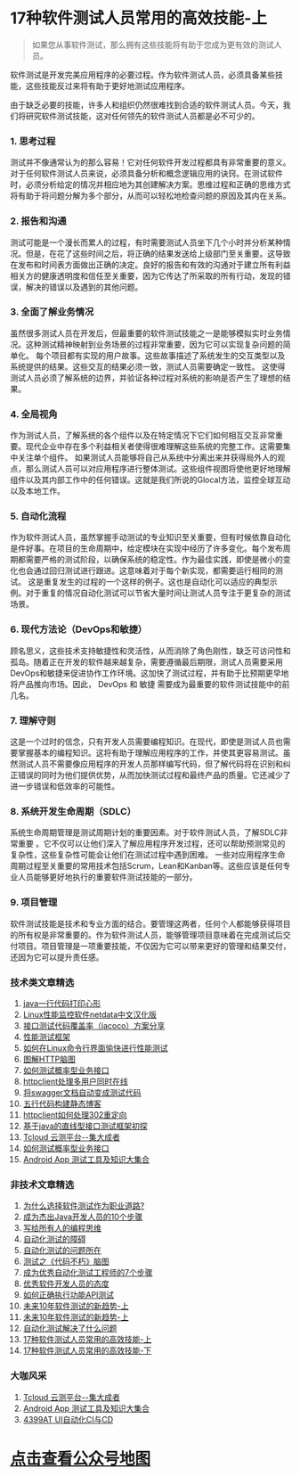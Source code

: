 # 17种软件测试人员常用的高效技能-上



> 如果您从事软件测试，那么拥有这些技能将有助于您成为更有效的测试人员。

软件测试是开发完美应用程序的必要过程。作为软件测试人员，必须具备某些技能，这些技能反过来将有助于更好地测试应用程序。

由于缺乏必要的技能，许多人和组织仍然很难找到合适的软件测试人员。今天，我们将研究软件测试技能，这对任何领先的软件测试人员都是必不可少的。

### 1. 思考过程
测试并不像通常认为的那么容易！它对任何软件开发过程都具有非常重要的意义。对于任何软件测试人员来说，必须具备分析和概念逻辑应用的诀窍。在测试软件时，必须分析给定的情况并相应地为其创建解决方案。思维过程和正确的思维方式将有助于将问题分解为多个部分，从而可以轻松地检查问题的原因及其内在关系。
### 2. 报告和沟通
测试可能是一个漫长而累人的过程，有时需要测试人员坐下几个小时并分析某种情况。但是，在花了这些时间之后，将正确的结果发送给上级部门至关重要。这导致在发布和时间表方面做出正确的决定。良好的报告和有效的沟通对于建立所有利益相关方的健康透明度和信任至关重要，因为它传达了所采取的所有行动，发现的错误，解决的错误以及遇到的其他问题。
### 3. 全面了解业务情况
虽然很多测试人员在开发后，但最重要的软件测试技能之一是能够模拟实时业务情况。这种测试精神映射到业务场景的过程非常重要，因为它可以实现复杂问题的简单化。
每个项目都有实现的用户故事。这些故事描述了系统发生的交互类型以及系统提供的结果。这些交互的结果必须一致，测试人员需要确定一致性。
这使得测试人员必须了解系统的边界，并验证各种过程对系统的影响是否产生了理想的结果。
### 4. 全局视角
作为测试人员，了解系统的各个组件以及在特定情况下它们如何相互交互非常重要。现代企业中存在多个利益相关者使得很难理解这些系统的完整工作。这需要集中关注单个组件。
如果测试人员能够将自己从系统中分离出来并获得局外人的观点，那么测试人员可以对应用程序进行整体测试。这些组件视图将使他更好地理解组件以及其内部工作中的任何错误。这就是我们所说的Glocal方法，监控全球互动以及本地工作。
### 5. 自动化流程
作为软件测试人员，虽然掌握手动测试的专业知识至关重要，但有时候依靠自动化是件好事。在项目的生命周期中，给定模块在实现中经历了许多变化。每个发布周期都需要严格的测试阶段，以确保系统的稳定性。作为最佳实践，即使是微小的变化也会通过回归测试进行跟进。这意味着对于每个新实现，都需要运行相同的测试。
这是重复发生的过程的一个这样的例子。这也是自动化可以适应的典型示例。对于重复的情况自动化测试可以节省大量时间让测试人员专注于更复杂的测试场景。
### 6. 现代方法论（DevOps和敏捷）
顾名思义，这些技术支持敏捷性和灵活性，从而消除了角色刚性，缺乏可访问性和孤岛。随着正在开发的软件越来越复杂，需要遵循最后期限，测试人员需要采用DevOps和敏捷来促进协作工作环境。这加快了测试过程，并有助于比预期更早地将产品推向市场。因此，  DevOps  和  敏捷  需要成为最重要的软件测试技能中的前几名。
### 7. 理解守则
这是一个过时的信念，只有开发人员需要编程知识。在现代，即使是测试人员也需要掌握基本的编程知识。这将有助于理解应用程序的工作，并使其更容易测试。虽然测试人员不需要像应用程序的开发人员那样编写代码，但了解代码将在识别和纠正错误的同时为他们提供优势，从而加快测试过程和最终产品的质量。它还减少了进一步错误和低效率的可能性。
### 8. 系统开发生命周期（SDLC）
系统生命周期管理是测试周期计划的重要因素。对于软件测试人员，了解SDLC非常重要  。它不仅可以让他们深入了解应用程序开发过程，还可以帮助预测常见的复杂性，这些复杂性可能会让他们在测试过程中遇到困难。
一些对应用程序生命周期过程至关重要的常用技术包括Scrum，Lean和Kanban等。这些应该是任何专业人员能够更好地执行的重要软件测试技能的一部分。
### 9. 项目管理
软件测试技能是技术和专业方面的结合。要管理这两者，任何个人都能够获得项目的所有权是非常重要的。作为软件测试人员，能够管理项目意味着在完成测试后交付项目。项目管理是一项重要技能，不仅因为它可以带来更好的管理和结果交付，还因为它可以提升责任感。


### 技术类文章精选

1. [java一行代码打印心形](https://mp.weixin.qq.com/s/QPSryoSbViVURpSa9QXtpg)
2. [Linux性能监控软件netdata中文汉化版](https://mp.weixin.qq.com/s/fdXtK-5WwKnxjLZdyg6-nA)
3. [接口测试代码覆盖率（jacoco）方案分享](https://mp.weixin.qq.com/s/D73Sq6NLjeRKN8aCpGLOjQ)
4. [性能测试框架](https://mp.weixin.qq.com/s/3_09j7-5ex35u30HQRyWug)
5. [如何在Linux命令行界面愉快进行性能测试](https://mp.weixin.qq.com/s/fwGqBe1SpA2V0lPfAOd04Q)
6. [图解HTTP脑图](https://mp.weixin.qq.com/s/100Vm8FVEuXs0x6rDGTipw)
7. [如何测试概率型业务接口](https://mp.weixin.qq.com/s/kUVffhjae3eYivrGqo6ZMg)
8. [httpclient处理多用户同时在线](https://mp.weixin.qq.com/s/Nuc30Fwy6-Qyr-Pc65t1_g)
9. [将swagger文档自动变成测试代码](https://mp.weixin.qq.com/s/SY8mVenj0zMe5b47GS9VSQ)
10. [五行代码构建静态博客](https://mp.weixin.qq.com/s/hZnimJOg5OqxRSDyFvuiiQ)
11. [httpclient如何处理302重定向](https://mp.weixin.qq.com/s/vg354AjPKhIZsnSu4GZjZg)
12. [基于java的直线型接口测试框架初探](https://mp.weixin.qq.com/s/xhg4exdb1G18-nG5E7exkQ)
13. [Tcloud 云测平台--集大成者](https://mp.weixin.qq.com/s/29sEO39_NyDiJr-kY5ufdw)
14. [如何测试概率型业务接口](https://mp.weixin.qq.com/s/kUVffhjae3eYivrGqo6ZMg)
15. [Android App 测试工具及知识大集合](https://mp.weixin.qq.com/s/Xk9rCW8whXOTAQuCfhZqTg)



### 非技术文章精选
1. [为什么选择软件测试作为职业道路?](https://mp.weixin.qq.com/s/o83wYvFUvy17kBPLDO609A)
2. [成为杰出Java开发人员的10个步骤](https://mp.weixin.qq.com/s/UCNOTSzzvTXwiUX6xpVlyA)
3. [写给所有人的编程思维](https://mp.weixin.qq.com/s/Oj33UCnYfbUgzsBzEm2GPQ)
4. [自动化测试的障碍](https://mp.weixin.qq.com/s/ZIV7uJp7DzVoKhWOh6lvRg)
5. [自动化测试的问题所在](https://mp.weixin.qq.com/s/BhvD7BnkBU8hDBsGUWok6g)
6. [测试之《代码不朽》脑图](https://mp.weixin.qq.com/s/2aGLK3knUiiSoex-kmi0GA)
7. [成为优秀自动化测试工程师的7个步骤](https://mp.weixin.qq.com/s/wdw1l4AZnPpdPBZZueCcnw)
8. [优秀软件开发人员的态度](https://mp.weixin.qq.com/s/0uEEeFaR27aTlyp-sm61bA)
9. [如何正确执行功能API测试](https://mp.weixin.qq.com/s/aeGx5O_jK_iTD9KUtylWmA)
10. [未来10年软件测试的新趋势-上](https://mp.weixin.qq.com/s/9XgpIfXQRuKg1Pap-tfqYQ)
11. [未来10年软件测试的新趋势-上](https://mp.weixin.qq.com/s/9XgpIfXQRuKg1Pap-tfqYQ)
12. [自动化测试解决了什么问题](https://mp.weixin.qq.com/s/96k2I_OBHayliYGs2xo6OA)
13. [17种软件测试人员常用的高效技能-上](https://mp.weixin.qq.com/s/vrM_LxQMgTSdJxaPnD_CqQ)
14. [17种软件测试人员常用的高效技能-下](https://mp.weixin.qq.com/s/uyWdVm74TYKb62eIRKL7nQ)

### 大咖风采
1. [Tcloud 云测平台--集大成者](https://mp.weixin.qq.com/s/29sEO39_NyDiJr-kY5ufdw)
2. [Android App 测试工具及知识大集合](https://mp.weixin.qq.com/s/Xk9rCW8whXOTAQuCfhZqTg)
3. [4399AT UI自动化CI与CD](https://mp.weixin.qq.com/s/cVwg8ddnScWPX4uldsJ0fA)


# [点击查看公众号地图](https://mp.weixin.qq.com/s/l_zkWzQL65OIQOjKIvdG-Q)